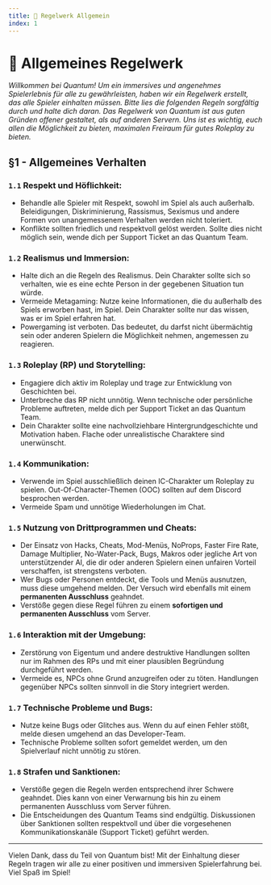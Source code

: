 ```yaml
---
title: 📜 Regelwerk Allgemein
index: 1
---
```


# 📜 Allgemeines Regelwerk

_Willkommen bei Quantum!_
_Um ein immersives und angenehmes Spielerlebnis für alle zu gewährleisten, haben wir ein Regelwerk erstellt, das alle Spieler einhalten müssen. Bitte lies die folgenden Regeln sorgfältig durch und halte dich daran._
_Das Regelwerk von Quantum ist aus guten Gründen offener gestaltet, als auf anderen Servern. Uns ist es wichtig, euch allen die Möglichkeit zu bieten, maximalen Freiraum für gutes Roleplay zu bieten._

## §1 - Allgemeines Verhalten
### `1.1` Respekt und Höflichkeit:
- Behandle alle Spieler mit Respekt, sowohl im Spiel als auch außerhalb. Beleidigungen, Diskriminierung, Rassismus, Sexismus und andere Formen von unangemessenem Verhalten werden nicht toleriert.
- Konflikte sollten friedlich und respektvoll gelöst werden. Sollte dies nicht möglich sein, wende dich per Support Ticket an das Quantum Team.

### `1.2` Realismus und Immersion:
- Halte dich an die Regeln des Realismus. Dein Charakter sollte sich so verhalten, wie es eine echte Person in der gegebenen Situation tun würde.
- Vermeide Metagaming: Nutze keine Informationen, die du außerhalb des Spiels erworben hast, im Spiel. Dein Charakter sollte nur das wissen, was er im Spiel erfahren hat.
- Powergaming ist verboten. Das bedeutet, du darfst nicht übermächtig sein oder anderen Spielern die Möglichkeit nehmen, angemessen zu reagieren.

### `1.3` Roleplay (RP) und Storytelling:
- Engagiere dich aktiv im Roleplay und trage zur Entwicklung von Geschichten bei.
- Unterbreche das RP nicht unnötig. Wenn technische oder persönliche Probleme auftreten, melde dich per Support Ticket an das Quantum Team.
- Dein Charakter sollte eine nachvollziehbare Hintergrundgeschichte und Motivation haben. Flache oder unrealistische Charaktere sind unerwünscht.

### `1.4` Kommunikation:
- Verwende im Spiel ausschließlich deinen IC-Charakter um Roleplay zu spielen. Out-Of-Character-Themen (OOC) sollten auf dem Discord besprochen werden.
- Vermeide Spam und unnötige Wiederholungen im Chat.

### `1.5` Nutzung von Drittprogrammen und Cheats:
- Der Einsatz von Hacks, Cheats, Mod-Menüs, NoProps, Faster Fire Rate, Damage Multiplier, No-Water-Pack, Bugs, Makros oder jegliche Art von unterstützender AI, die dir oder anderen Spielern einen unfairen Vorteil verschaffen, ist strengstens verboten.
- Wer Bugs oder Personen entdeckt, die Tools und Menüs ausnutzen, muss diese umgehend melden. Der Versuch wird ebenfalls mit einem **permanenten Ausschluss** geahndet.
- Verstöße gegen diese Regel führen zu einem **sofortigen und permanenten Ausschluss** vom Server.

### `1.6` Interaktion mit der Umgebung:
- Zerstörung von Eigentum und andere destruktive Handlungen sollten nur im Rahmen des RPs und mit einer plausiblen Begründung durchgeführt werden.
- Vermeide es, NPCs ohne Grund anzugreifen oder zu töten. Handlungen gegenüber NPCs sollten sinnvoll in die Story integriert werden.

### `1.7` Technische Probleme und Bugs:
- Nutze keine Bugs oder Glitches aus. Wenn du auf einen Fehler stößt, melde diesen umgehend an das Developer-Team.
- Technische Probleme sollten sofort gemeldet werden, um den Spielverlauf nicht unnötig zu stören.

### `1.8` Strafen und Sanktionen:
- Verstöße gegen die Regeln werden entsprechend ihrer Schwere geahndet. Dies kann von einer Verwarnung bis hin zu einem permanenten Ausschluss vom Server führen.
- Die Entscheidungen des Quantum Teams sind endgültig. Diskussionen über Sanktionen sollten respektvoll und über die vorgesehenen Kommunikationskanäle (Support Ticket) geführt werden.

---

Vielen Dank, dass du Teil von Quantum bist! Mit der Einhaltung dieser Regeln tragen wir alle zu einer positiven und immersiven Spielerfahrung bei. Viel Spaß im Spiel!
